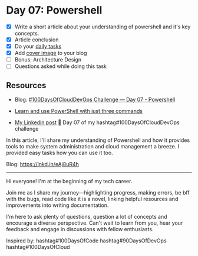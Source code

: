 # Day 07: Powershell

- [x] Write a short article about your understanding of powershell and it's key concepts.
- [x] Article conclusion
- [x] Do your [daily tasks](https://github.com/agcdtmr/100DaysOfCloudDevOps/blob/main/README.md#do-the-work-work-work-work)
- [x] Add [cover image](https://coverview.vercel.app/editor) to your blog
- [ ] Bonus: Architecture Design
- [ ] Questions asked while doing this task

## Resources


- Blog: [#100DaysOfCloudDevOps Challenge — Day 07 - Powershell](https://anj.hashnode.dev/100daysofclouddevops-challenge-day-07-powershell)
- [Learn and use PowerShell with just three commands](https://www.youtube.com/watch?v=cDcS6iL1G4I&t=29s)

- [My Linkedin post](https://www.linkedin.com/posts/anjgcd_100daysofclouddevops-100daysofcode-90daysofdevops-activity-7299801941922963456-JI7-?utm_source=share&utm_medium=member_desktop&rcm=ACoAAC1_l4gBJCuGeMC6gbVwF7iYbXvPuV-KSi8)
🎉 Day 07 of my hashtag#100DaysOfCloudDevOps challenge

In this article, I'll share my understanding of Powershell and how it provides tools to make system administration and cloud management a breeze. I provided easy tasks how you can use it too.

Blog: https://lnkd.in/eAj8uR4h

---

Hi everyone! I'm at the beginning of my tech career.

Join me as I share my journey—highlighting progress, making errors, be bff with the bugs, read code like it is a novel, linking helpful resources and improvements into writing documentation.

I'm here to ask plenty of questions, question a lot of concepts and encourage a diverse perspective. Can't wait to learn from you, hear your feedback and engage in discussions with fellow enthusiasts.

Inspired by: hashtag#100DaysOfCode hashtag#90DaysOfDevOps hashtag#100DaysOfCloud
